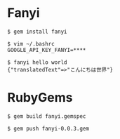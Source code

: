 # Fanyi
```
$ gem install fanyi

$ vim ~/.bashrc
GOOGLE_API_KEY_FANYI=****

$ fanyi hello world
{"translatedText"=>"こんにちは世界"}
```

# RubyGems
```
$ gem build fanyi.gemspec

$ gem push fanyi-0.0.3.gem
```
